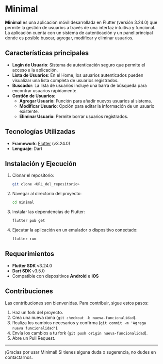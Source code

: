 # Minimal

**Minimal** es una aplicación móvil desarrollada en Flutter (versión 3.24.0) que permite la gestión de usuarios a través de una interfaz intuitiva y funcional. La aplicación cuenta con un sistema de autenticación y un panel principal donde es posible buscar, agregar, modificar y eliminar usuarios.

## Características principales

- **Login de Usuario**: Sistema de autenticación seguro que permite el acceso a la aplicación.
- **Lista de Usuarios**: En el Home, los usuarios autenticados pueden visualizar una lista completa de usuarios registrados.
- **Buscador**: La lista de usuarios incluye una barra de búsqueda para encontrar usuarios rápidamente.
- **Gestión de Usuarios**:
  - **Agregar Usuario**: Función para añadir nuevos usuarios al sistema.
  - **Modificar Usuario**: Opción para editar la información de un usuario existente.
  - **Eliminar Usuario**: Permite borrar usuarios registrados.

## Tecnologías Utilizadas

- **Framework**: [Flutter](https://flutter.dev/) (v3.24.0)
- **Lenguaje**: Dart

## Instalación y Ejecución

1. Clonar el repositorio:
   ```bash
   git clone <URL_del_repositorio>
   ```
2. Navegar al directorio del proyecto:
   ```bash
   cd minimal
   ```
3. Instalar las dependencias de Flutter:
   ```bash
   flutter pub get
   ```
4. Ejecutar la aplicación en un emulador o dispositivo conectado:
   ```bash
   flutter run
   ```

## Requerimientos

- **Flutter SDK** v3.24.0
- **Dart SDK** v3.5.0
- Compatible con dispositivos **Android** e **iOS**

## Contribuciones

Las contribuciones son bienvenidas. Para contribuir, sigue estos pasos:

1. Haz un fork del proyecto.
2. Crea una nueva rama (`git checkout -b nueva-funcionalidad`).
3. Realiza los cambios necesarios y confirma (`git commit -m 'Agrega nueva funcionalidad'`).
4. Envía los cambios a tu fork (`git push origin nueva-funcionalidad`).
5. Abre un Pull Request.

---

¡Gracias por usar Minimal! Si tienes alguna duda o sugerencia, no dudes en contactarnos.

